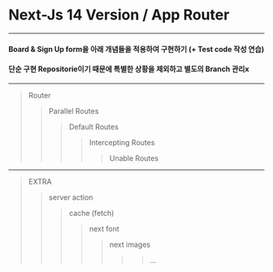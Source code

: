 # Next-Js 14 Version / App Router

---

#### Board & Sign Up form을 아래 개념들을 적용하여 구현하기 (+ Test code 작성 연습)

#### 단순 구현 Repositorie이기 때문에 특별한 상황을 제외하고 별도의 Branch 관리x

---

> Router
>
> > Parallel Routes
> >
> > > Default Routes
> > >
> > > > Intercepting Routes
> > > >
> > > > > Unable Routes

---

> EXTRA
>
> > server action
> >
> > > cache (fetch)
> > >
> > > > next font
> > > >
> > > > > next images
> > > > >
> > > > > > > ...

